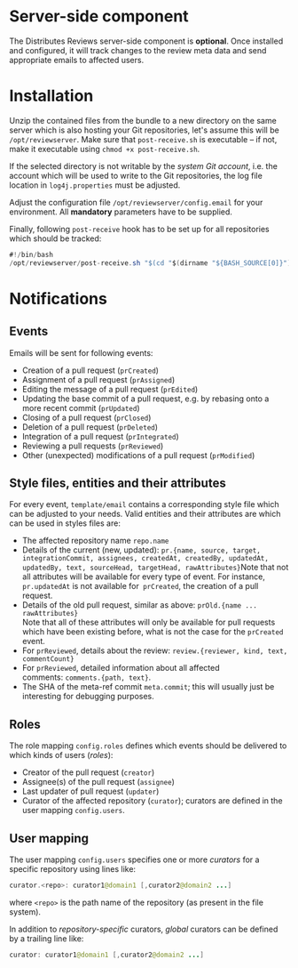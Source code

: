 # Server-side component

The Distributes Reviews server-side component is **optional**. Once
installed and configured, it will track changes to the review meta data
and send appropriate emails to affected users.

# Installation

Unzip the contained files from the bundle to a new directory on the same
server which is also hosting your Git repositories, let's assume this
will be `/opt/reviewserver`. Make sure that `post-receive.sh` is
executable – if not, make it executable
using `chmod +x post-receive.sh`.



If the selected directory is not writable by the *system Git account*,
i.e. the account which will be used to write to the Git repositories,
the log file location in `log4j.properties` must be adjusted.



Adjust the configuration file `/opt/reviewserver/config.email` for your
environment. All **mandatory** parameters have to be supplied.

Finally, following `post-receive` hook has to be set up for all
repositories which should be tracked:



``` java
#!/bin/bash
/opt/reviewserver/post-receive.sh "$(cd "$(dirname "${BASH_SOURCE[0]}")" && pwd)"
```



# Notifications

## Events

Emails will be sent for following events:

-   Creation of a pull request (`prCreated`)
-   Assignment of a pull request (`prAssigned`)
-   Editing the message of a pull request (`prEdited`)
-   Updating the base commit of a pull request, e.g. by rebasing onto a
    more recent commit (`prUpdated`)
-   Closing of a pull request (`prClosed`)
-   Deletion of a pull request (`prDeleted`)
-   Integration of a pull request (`prIntegrated`)
-   Reviewing a pull requests (`prReviewed`)
-   Other (unexpected) modifications of a pull request (`prModified`)

## Style files, entities and their attributes

For every event, `template/email` contains a corresponding style file
which can be adjusted to your needs. Valid entities and their attributes
are which can be used in styles files are:

-   The affected repository name `repo.name`
-   Details of the current (new, updated):
    `pr.{name, source, target, integrationCommit, assignees, createdAt, createdBy, updatedAt, updatedBy, text, sourceHead, targetHead, rawAttributes}`Note
    that not all attributes will be available for every type of event.
    For instance, `pr.updatedAt` is not available for` prCreated`, the
    creation of a pull request.
-   Details of the old pull request, similar as
    above: `prOld.{name ... rawAttributes}`  
    Note that all of these attributes will only be available for pull
    requests which have been existing before, what is not the case for
    the `prCreated` event.
-   For `prReviewed`, details about the review:
    `review.{reviewer, kind, text, commentCount}`
-   For `prReviewed`, detailed information about all affected
    comments: `comments.{path, text}`.
-   The SHA of the meta-ref commit `meta.commit`; this will usually just
    be interesting for debugging purposes.

## Roles

The role mapping `config.roles` defines which events should be delivered
to which kinds of users (*roles*):

-   Creator of the pull request (`creator`)
-   Assignee(s) of the pull request (`assignee`)
-   Last updater of pull request (`updater`)
-   Curator of the affected repository (`curator`); curators are defined
    in the user mapping `config.users`.

## User mapping

The user mapping `config.users` specifies one or more *curators* for a
specific repository using lines like:



``` java
curator.<repo>: curator1@domain1 [,curator2@domain2 ...]
```



where `<repo>` is the path name of the repository (as present in the
file system).

In addition to *repository-specific* curators, *global* curators can be
defined by a trailing line like:



``` java
curator: curator1@domain1 [,curator2@domain2 ...]
```



 

 
